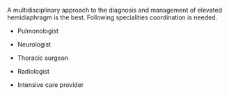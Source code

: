A multidisciplinary approach to the diagnosis and management of elevated hemidiaphragm is the best. Following specialities coordination is needed.

- Pulmonologist

- Neurologist

- Thoracic surgeon

- Radiologist

- Intensive care provider